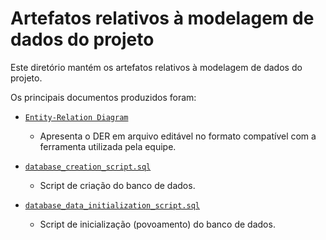 # Artefatos relativos à modelagem de dados do projeto

Este diretório mantém os artefatos relativos à modelagem de dados do projeto. 

Os principais documentos produzidos foram:


* [`Entity-Relation Diagram`]([EntityRelationDiagram.erd])
	* Apresenta o DER em arquivo editável no formato compatível com a ferramenta utilizada pela equipe.

* [`database_creation_script.sql`](database_creation_script.sql)
	* Script de criação do banco de dados.

* [`database_data_initialization_script.sql`](database_data_initialization_script.sql)
	* Script de inicialização (povoamento) do banco de dados.


